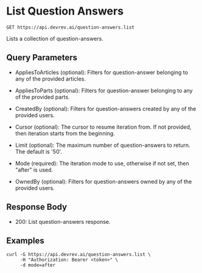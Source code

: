 # List Question Answers

```http
GET https://api.devrev.ai/question-answers.list
```

Lists a collection of question-answers.



## Query Parameters

- AppliesToArticles (optional): Filters for question-answer belonging to any of the provided
articles.

- AppliesToParts (optional): Filters for question-answer belonging to any of the provided parts.

- CreatedBy (optional): Filters for question-answers created by any of the provided users.

- Cursor (optional): The cursor to resume iteration from. If not provided, then iteration
starts from the beginning.

- Limit (optional): The maximum number of question-answers to return. The default is
'50'.

- Mode (required): The iteration mode to use, otherwise if not set, then "after" is
used.

- OwnedBy (optional): Filters for question-answers owned by any of the provided users.


## Response Body

- 200: List question-answers response.

## Examples

```shell
curl -G https://api.devrev.ai/question-answers.list \
     -H "Authorization: Bearer <token>" \
     -d mode=after
```